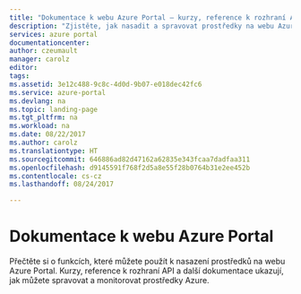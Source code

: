 ```yaml
---
title: "Dokumentace k webu Azure Portal – kurzy, reference k rozhraní API | Dokumentace Microsoftu"
description: "Zjistěte, jak nasadit a spravovat prostředky na webu Azure Portal. Kurzy, reference k rozhraní API a další dokumentace"
services: azure portal
documentationcenter: 
author: czeumault
manager: carolz
editor: 
tags: 
ms.assetid: 3e12c488-9c8c-4d0d-9b07-e018dec42fc6
ms.service: azure-portal
ms.devlang: na
ms.topic: landing-page
ms.tgt_pltfrm: na
ms.workload: na
ms.date: 08/22/2017
ms.author: carolz
ms.translationtype: HT
ms.sourcegitcommit: 646886ad82d47162a62835e343fcaa7dadfaa311
ms.openlocfilehash: d9145591f768f2d5a8e55f28b0764b31e2ee452b
ms.contentlocale: cs-cz
ms.lasthandoff: 08/24/2017

---
```

# <a name="azure-portal-documentation"></a>Dokumentace k webu Azure Portal
Přečtěte si o funkcích, které můžete použít k nasazení prostředků na webu Azure Portal. Kurzy, reference k rozhraní API a další dokumentace ukazují, jak můžete spravovat a monitorovat prostředky Azure.

